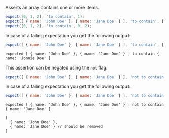 Asserts an array contains one or more items.

```javascript
expect([0, 1, 2], 'to contain', 1);
expect([ { name: 'John Doe' }, { name: 'Jane Doe' } ], 'to contain', { name: 'Jane Doe' });
expect([0, 1, 2], 'to contain', 0, 2);
```

In case of a failing expectation you get the following output:

```javascript
expect([ { name: 'John Doe' }, { name: 'Jane Doe' } ], 'to contain', { name: 'Jonnie Doe' });
```


```output
expected [ { name: 'John Doe' }, { name: 'Jane Doe' } ] to contain { name: 'Jonnie Doe' }
```

This assertion can be negated using the `not` flag:

```javascript
expect([ { name: 'John Doe' }, { name: 'Jane Doe' } ], 'not to contain', { name: 'Jonnie Doe' });
```

In case of a failing expectation you get the following output:

```javascript
expect([ { name: 'John Doe' }, { name: 'Jane Doe' } ], 'not to contain', { name: 'Jane Doe' });
```

```output
expected [ { name: 'John Doe' }, { name: 'Jane Doe' } ] not to contain { name: 'Jane Doe' }

[
  { name: 'John Doe' },
  { name: 'Jane Doe' } // should be removed
]
```

